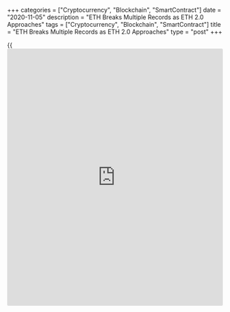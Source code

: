 +++
categories = ["Cryptocurrency", "Blockchain", "SmartContract"]
date = "2020-11-05"
description = "ETH Breaks Multiple Records as ETH 2.0 Approaches"
tags = ["Cryptocurrency", "Blockchain", "SmartContract"]
title = "ETH Breaks Multiple Records as ETH 2.0 Approaches"
type = "post"
+++

{{<iframe id="large-banner" src="https://www.bounty.group/#slide=24.0" width="100%" height="600" scrolling="no" style="border: 0px solid rgb(216, 221, 230); border-radius: 3px;">}}

Ethereum (ETH) has hit multiple records amid [news](https://www.letsplayfx.com/blog/forex-news-website/) that ETH 2.0 could
launch as early as Dec 1, according to crypto analytics firm Glassnode.

Today’s launch of the deposit contract introduced the ability for users
to deposit 32 Ether required to participate in staking. ETH 2.0’s beacon
chain genesis will take place on Dec. 1 if at least 16,384 deposits of
32 ETH each are received. That’s a total of 524,288 ETH, or about $200
million worth.

![ETH Breaks Multiple Records as ETH 2.0 Approaches][1]

Hours after the [news](https://www.letsplayfx.com/blog/forex-news-website/) was published, the number of Ethereum addresses
holding at least 32 Ethereum hit an all-time high (ATH) of 126,852.
Prior to the latest rise, this figure had hovered around 123k since June
this year, with fluctuations only in the hundreds of addresses.

This means that around 13% of all addresses currently holding more than
32 Ether will need to participate in order to launch staking. Should
this amount not be met, the launch will be postponed until seven days
after the threshold is hit.

The number of addresses holding at least 0.1, 10, or 100 Ether has also
risen to post record highs of 3,616,246 addresses, 293,183 addresses,
and 52,943 addresses, respectively — indicating increased accumulation
from speculators as well as prospective validators.

_Source:[FXPro][2]_

   1. /files/downloads/7/8/5/7856be7d9ff1a6f27605a3a4e768e24b_051bbe225ed3aa82996ca638f275e7af.png
   2. /geturl/index/76b34d5e950caa8a300948423205bf3532ddc8e7/